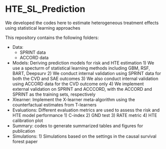 # HTE_SL_Prediction
We developed the codes here to estimate heterogeneous treatment effects using statistical learning approaches 

This repository contains the following folders: 
- Data: 
  - SPRINT data 
  - ACCORD data 
- Models: Deriving prediction models for risk and HTE estimation
           1) We use a specturm of statistical learning methods including GBM, RSF, BART, Deepsurv
           2) We conduct internal validation using SPRINT data for both the CVD and SAE outcomes
           3) We also conduct internal validation using ACCORD data for the CVD outcome only 
           4) We implement external validation on SPRINT and ACCCORD, with the ACCORD and SPRINT as the training sets, respectively
- Xlearner: Implement the X-learner meta-algorithm using the counterfactual estimates from T-learners 
- Evaluations: Different evaluation metrics are used to assess the risk and HTE model performance 
           1) C-index 
           2) GND test 
           3) RATE metric 
           4) HTE calibration plot
- Summary: codes to generate summarized tables and figures for publication 
- Simulations: 1) Simulations based on the settings in the causal survival forest paper 
